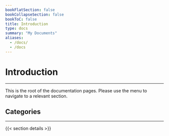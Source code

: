 ```yaml
---
bookFlatSection: false
bookCollapseSection: false
bookToC: false
title: Introduction
type: docs
summary: "My Documents"
aliases:
  - /docs/
  - /docs
---
```


<!-- markdownlint-disable MD025 -->

# Introduction

---

This is the root of the documentation pages. Please use the menu to navigate to a relevant section.

## Categories

---

{{< section details >}}
